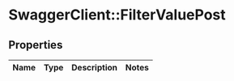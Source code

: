 # SwaggerClient::FilterValuePost

## Properties
Name | Type | Description | Notes
------------ | ------------- | ------------- | -------------


